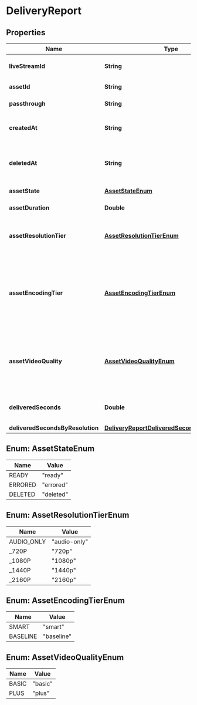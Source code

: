 

# DeliveryReport

## Properties

Name | Type | Description | Notes
------------ | ------------- | ------------- | -------------
**liveStreamId** | **String** | Unique identifier for the live stream that created the asset. |  [optional]
**assetId** | **String** | Unique identifier for the asset. |  [optional]
**passthrough** | **String** | The &#x60;passthrough&#x60; value for the asset. |  [optional]
**createdAt** | **String** | Time at which the asset was created. Measured in seconds since the Unix epoch. |  [optional]
**deletedAt** | **String** | If exists, time at which the asset was deleted. Measured in seconds since the Unix epoch. |  [optional]
**assetState** | [**AssetStateEnum**](#AssetStateEnum) | The state of the asset. |  [optional]
**assetDuration** | **Double** | The duration of the asset in seconds. |  [optional]
**assetResolutionTier** | [**AssetResolutionTierEnum**](#AssetResolutionTierEnum) | The resolution tier that the asset was ingested at, affecting billing for ingest &amp; storage |  [optional]
**assetEncodingTier** | [**AssetEncodingTierEnum**](#AssetEncodingTierEnum) | This field is deprecated. Please use &#x60;asset_video_quality&#x60; instead. The encoding tier that the asset was ingested at. [See the video quality guide for more details.](https://docs.mux.com/guides/use-encoding-tiers) |  [optional]
**assetVideoQuality** | [**AssetVideoQualityEnum**](#AssetVideoQualityEnum) | The video quality that the asset was ingested at. This field replaces &#x60;asset_encoding_tier&#x60;. [See the video quality guide for more details.](https://docs.mux.com/guides/use-encoding-tiers) |  [optional]
**deliveredSeconds** | **Double** | Total number of delivered seconds during this time window. |  [optional]
**deliveredSecondsByResolution** | [**DeliveryReportDeliveredSecondsByResolution**](DeliveryReportDeliveredSecondsByResolution.md) |  |  [optional]



## Enum: AssetStateEnum

Name | Value
---- | -----
READY | &quot;ready&quot;
ERRORED | &quot;errored&quot;
DELETED | &quot;deleted&quot;



## Enum: AssetResolutionTierEnum

Name | Value
---- | -----
AUDIO_ONLY | &quot;audio-only&quot;
_720P | &quot;720p&quot;
_1080P | &quot;1080p&quot;
_1440P | &quot;1440p&quot;
_2160P | &quot;2160p&quot;



## Enum: AssetEncodingTierEnum

Name | Value
---- | -----
SMART | &quot;smart&quot;
BASELINE | &quot;baseline&quot;



## Enum: AssetVideoQualityEnum

Name | Value
---- | -----
BASIC | &quot;basic&quot;
PLUS | &quot;plus&quot;



